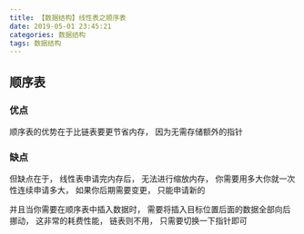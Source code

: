 ```yaml
---
title: 【数据结构】线性表之顺序表
date: 2019-05-01 23:45:21
categories: 数据结构
tags: 数据结构
---
```


## 顺序表


### 优点
顺序表的优势在于比链表要更节省内存， 因为无需存储额外的指针

### 缺点
但缺点在于， 线性表申请完内存后， 无法进行缩放内存， 你需要用多大你就一次性连续申请多大， 如果你后期需要变更， 只能申请新的

并且当你需要在顺序表中插入数据时， 需要将插入目标位置后面的数据全部向后挪动， 这非常的耗费性能，  链表则不用， 只需要切换一下指针即可














